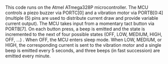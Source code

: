 This code runs on the Atmel ATmega328P microcontroller. The MCU controls a piezo buzzer via PORTC[0] and a vibration motor via PORTB[0:4] (multiple (5) pins are used to distribute current draw and provide variable current output). The MCU takes input from a momentary tact button via PORTB[7]. On each button press, a beep is emitted and the state is incremented to the next of four possible states (OFF, LOW, MEDIUM, HIGH, OFF, ...) . When OFF, the MCU enters sleep mode. When LOW, MEDIUM, or HIGH, the corresponding current is sent to the vibration motor and a single beep is emitted every 5 seconds, and three beeps (in fast succession) are emitted every minute.
